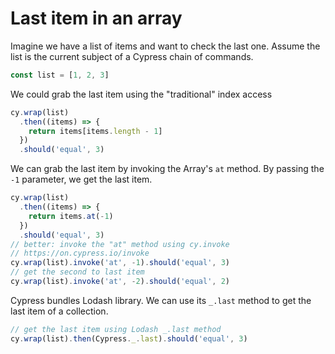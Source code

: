 # Last item in an array

<!-- fiddle Last item -->

Imagine we have a list of items and want to check the last one. Assume the list is the current subject of a Cypress chain of commands.

```js
const list = [1, 2, 3]
```

We could grab the last item using the "traditional" index access

```js
cy.wrap(list)
  .then((items) => {
    return items[items.length - 1]
  })
  .should('equal', 3)
```

We can grab the last item by invoking the Array's `at` method. By passing the `-1` parameter, we get the last item.

```js
cy.wrap(list)
  .then((items) => {
    return items.at(-1)
  })
  .should('equal', 3)
// better: invoke the "at" method using cy.invoke
// https://on.cypress.io/invoke
cy.wrap(list).invoke('at', -1).should('equal', 3)
// get the second to last item
cy.wrap(list).invoke('at', -2).should('equal', 2)
```

Cypress bundles Lodash library. We can use its `_.last` method to get the last item of a collection.

```js
// get the last item using Lodash _.last method
cy.wrap(list).then(Cypress._.last).should('equal', 3)
```

<!-- fiddle-end -->
